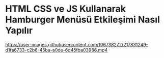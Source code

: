 # HTML CSS ve JS Kullanarak Hamburger Menüsü Etkileşimi Nasıl Yapılır

https://user-images.githubusercontent.com/106738272/217831249-d1fa6733-c2b6-45ba-a0de-6d45fba03986.mp4

